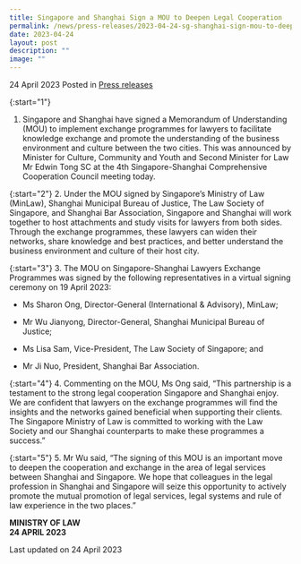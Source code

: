 ```yaml
---
title: Singapore and Shanghai Sign a MOU to Deepen Legal Cooperation
permalink: /news/press-releases/2023-04-24-sg-shanghai-sign-mou-to-deepen-legal-cooperation/
date: 2023-04-24
layout: post
description: ""
image: ""
---
```

24 April 2023 Posted in [Press releases](/news/press-releases)

{:start="1"}
1.	Singapore and Shanghai have signed a Memorandum of Understanding (MOU) to implement exchange programmes for lawyers to facilitate knowledge exchange and promote the understanding of the business environment and culture between the two cities. This was announced by Minister for Culture, Community and Youth and Second Minister for Law Mr Edwin Tong SC at the 4th Singapore-Shanghai Comprehensive Cooperation Council meeting today.

{:start="2"}
2.	Under the MOU signed by Singapore’s Ministry of Law (MinLaw), Shanghai Municipal Bureau of Justice, The Law Society of Singapore, and Shanghai Bar Association, Singapore and Shanghai will work together to host attachments and study visits for lawyers from both sides. Through the exchange programmes, these lawyers can widen their networks, share knowledge and best practices, and better understand the business environment and culture of their host city.

{:start="3"}
3.	The MOU on Singapore-Shanghai Lawyers Exchange Programmes was signed by the following representatives in a virtual signing ceremony on 19 April 2023:

- Ms Sharon Ong, Director-General (International &amp; Advisory), MinLaw;

- Mr Wu Jianyong, Director-General, Shanghai Municipal Bureau of Justice;

- Ms Lisa Sam, Vice-President, The Law Society of Singapore; and

- Mr Ji Nuo, President, Shanghai Bar Association.

{:start="4"}
4.	Commenting on the MOU, Ms Ong said, “This partnership is a testament to the strong legal cooperation Singapore and Shanghai enjoy. We are confident that lawyers on the exchange programmes will find the insights and the networks gained beneficial when supporting their clients. The Singapore Ministry of Law is committed to working with the Law Society and our Shanghai counterparts to make these programmes a success.”

{:start="5"}
5.	Mr Wu said, “The signing of this MOU is an important move to deepen the cooperation and exchange in the area of legal services between Shanghai and Singapore. We hope that colleagues in the legal profession in Shanghai and Singapore will seize this opportunity to actively promote the mutual promotion of legal services, legal systems and rule of law experience in the two places.”

**MINISTRY OF LAW**
<br>**24 APRIL 2023**


<p class="right-side-updated">Last updated on 24 April 2023</p>
